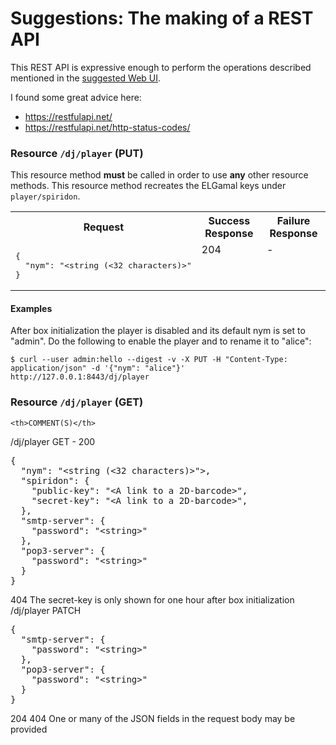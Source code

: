# Suggestions: The making of a REST API

This REST API is expressive enough to perform the operations described mentioned in the [suggested Web UI](../webui/suggestions.md).

I found some great advice here:

* https://restfulapi.net/
* https://restfulapi.net/http-status-codes/

### Resource `/dj/player` (**PUT**)

This resource method **must** be called in order to use **any** other resource methods. This resource method recreates the ELGamal keys under `player/spiridon`.

<table>
  <tr>
    <th>Request</th>
    <th>Success Response</th>
    <th>Failure Response</th>
  </tr>
  <tr>
    <td valign="top"><pre lang="json">{
  "nym": "&lt;string (<32 characters)&gt;"
}</pre></td>
    <td valign="top">204</td>
    <td valign="top">-</td>
  </tr>
</table>

#### Examples

After box initialization the player is disabled and its default nym is set to "admin". Do the following to enable the player and to rename it to "alice":

`$ curl --user admin:hello --digest -v -X PUT -H "Content-Type: application/json" -d '{"nym": "alice"}' http://127.0.0.1:8443/dj/player`




### Resource `/dj/player` (**GET**)




    <th>COMMENT(S)</th>



  <tr>
    <td valign="top">/dj/player</td>
    <td valign="top">GET</td>
    <td valign="top">-</td>
    <td valign="top">200<pre lang="json">{
  "nym": "&lt;string (<32 characters)&gt;">,
  "spiridon": {
    "public-key": "&lt;A link to a 2D-barcode&gt;",
    "secret-key": "&lt;A link to a 2D-barcode&gt;",
  },
  "smtp-server": {
    "password": "&lt;string&gt;"
  },
  "pop3-server": {
    "password": "&lt;string&gt;"
  }
}</pre></td>
    <td valign="top">404</td>
    <td valign="top">The secret-key is only shown for one hour after box initialization</td>
  </tr>

  <tr>
    <td valign="top">/dj/player</td>
    <td valign="top">PATCH</td>
    <td valign="top"><pre lang="json">{
  "smtp-server": {
    "password": "&lt;string&gt;"
  },
  "pop3-server": {
    "password": "&lt;string&gt;"
  }
}</pre></td>
    <td valign="top">204</td>
    <td valign="top">404</td>
    <td valign="top">One or many of the JSON fields in the request body may be provided</td>
  </tr>
</table>

